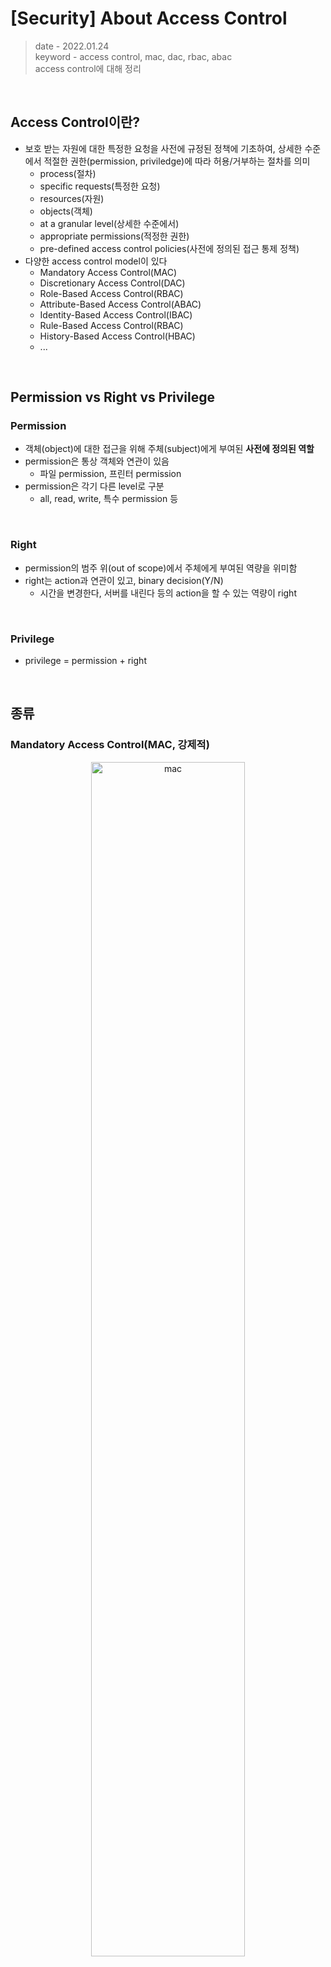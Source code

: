 # [Security] About Access Control
> date - 2022.01.24  
> keyword - access control, mac, dac, rbac, abac  
> access control에 대해 정리  


<br>

## Access Control이란?
* 보호 받는 자원에 대한 특정한 요청을 사전에 규정된 정책에 기초하여, 상세한 수준에서 적절한 권한(permission, priviledge)에 따라 허용/거부하는 절차를 의미
  * process(절차)
  * specific requests(특정한 요청)
  * resources(자원)
  * objects(객체)
  * at a granular level(상세한 수준에서)
  * appropriate permissions(적정한 권한)
  * pre-defined access control policies(사전에 정의된 접근 통제 정책)
* 다양한 access control model이 있다
  * Mandatory Access Control(MAC)
  * Discretionary Access Control(DAC)
  * Role-Based Access Control(RBAC)
  * Attribute-Based Access Control(ABAC)
  * Identity-Based Access Control(IBAC)
  * Rule-Based Access Control(RBAC)
  * History-Based Access Control(HBAC)
  * ...


<br>

## Permission vs Right vs Privilege

### Permission
* 객체(object)에 대한 접근을 위해 주체(subject)에게 부여된 **사전에 정의된 역할**
* permission은 통상 객체와 연관이 있음
  * 파일 permission, 프린터 permission
* permission은 각기 다른 level로 구분
  * all, read, write, 특수 permission 등

<br>

### Right
* permission의 범주 위(out of scope)에서 주체에게 부여된 역량을 위미함
* right는 action과 연관이 있고, binary decision(Y/N)
  * 시간을 변경한다, 서버를 내린다 등의 action을 할 수 있는 역량이 right

<br>

### Privilege
* privilege = permission + right


<br>

## 종류

### Mandatory Access Control(MAC, 강제적)

<div align="center">
  <img src="./images/mac.png" alt="mac" width="70%" height="70%" />
</div>

* 과거 문서 보안에 적용되었던 access control이 컴퓨터로 이동한 것
* 권한 부여는 system admin(시스템 운영자)만 보유(자원 소유자의 접근 권한 부여까지도 제한)
* 사전에 규정된 규칙과 비교하여, 이를 만족하는 subject(주체)에게만 접근 권한을 부여
* subject와 object(객체) 사이에 1:1로 `label` 할당하기 때문에 기밀성에 대한 보장이 강하지만 설정이 복잡하다

<br>

### Discretionary Access Control(DAC, 임의적)

<div align="center">
  <img src="./images/dac.png" alt="dac" width="70%" height="70%" />
</div>

* object(객체) 소유자가 접근 권한을 부여하는 방식
* 통제의 기준이 subject(주체)의 신분이라서 계정 도용에 따른 불법 접근에 취약
* 구현이 용이하고, 사용이 간단하며, object별로 세분화된 access control 가능하여 효율성이 높다는게 장점
* 대표적으로 4가지 구현 방법 존재
  * ACM(Access Control Matrix)
    * 권한을 2차원 matrix로 관리
    * subject와 object의 규모가 증가하면 관리 복잡도가 증가
  * ACL(Access Control List)
    * 가장 많이 사용하는 구현 방법으로 subject list를 관리
    * `ACM(Access Control Matrix)`의 단점을 보완
    * object에 많은 사용자가 권한을 부여 받은 경우 list가 길어진다는 단점이 있다
  * Capability Tickets
    * `ACL(Access Control List)`과 반대로 subject에 접근 가능한 object list를 관리
  * Permission Table
    * RDB로 subject/object/permission table로 관리

<br>

### Role-Based Access Control(RBAC, 역할 기반)

<div align="center">
  <img src="./images/rbac.png" alt="rbac" width="70%" height="70%" />
</div>

* Role에 권한을 부여하고, User에게 적절한 Role을 할당하여 권한 관리
  * user는 자주 변경되도, role은 자주 변경되지 않는다는 것에 착안한 모델
* `MAC(Mandatory Access Control)`, `DAC(Discretionary Access Control)`의 단점 보완
* 권한 관리의 효율성이 높다
* subject는 여러 role을 할당받을 수 있기 때문에 적절한 role의 개수를 유지하는게 중요하다

<br>

### Attribute-Based Access Control(ABAC)
* object(객체)와 subject(주체)의 attribute(속성)에 대한 조건을 기술하고, 이를 만족해야 접근 가능한 방식
* 시스템의 다양한 요소를 반영할 수 있어서 표현력과 유연성이 좋은게 장점
* 규모가 커지면 일일이 attribute 적용하기 어렵고, object 접근시 복잡한 attribute를 계산으로 인해 성능이 다소 느리다는 단점


<br><br>

> #### Reference
> * [접근 제어의 종류와 구현 방법](https://luniverse.io/2021/02/26/access-control-models/?lang=ko)
> * [What are the Different Types of Access Control Systems?](https://www.sailpoint.com/identity-library/what-are-the-different-types-of-access-control-systems/)
